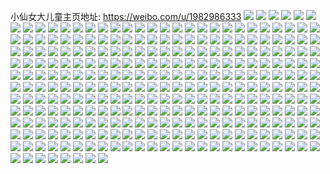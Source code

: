 小仙女大儿童主页地址: https://weibo.com/u/1982986333 
![](https://wx4.sinaimg.cn/mw2000/7631f85dly1h9hctpan3fj21d81tnhdu.jpg) 
![](https://wx4.sinaimg.cn/mw2000/7631f85dly1h9hctqyfryj21lo24we81.jpg) 
![](https://wx4.sinaimg.cn/mw2000/7631f85dly1h9hctv0z97j22eo37knpg.jpg) 
![](https://wx4.sinaimg.cn/mw2000/7631f85dly1h9hctz9pqyj22c03404qr.jpg) 
![](https://wx4.sinaimg.cn/mw2000/7631f85dly1h9hctn088cj23402c0e83.jpg) 
![](https://wx4.sinaimg.cn/mw2000/7631f85dly1h9hcu21u0yj22c0340npf.jpg) 
![](https://wx4.sinaimg.cn/mw2000/7631f85dly1h9hcu37k63j228y28ye82.jpg) 
![](https://wx4.sinaimg.cn/mw2000/7631f85dly1h6vbu4zicwj21400u0myy.jpg) 
![](https://wx4.sinaimg.cn/mw2000/7631f85dly1h6vbu6bwodj20u0140te2.jpg) 
![](https://wx4.sinaimg.cn/mw2000/7631f85dly1h6vbyy09roj20u00u0k0c.jpg) 
![](https://wx4.sinaimg.cn/mw2000/7631f85dly1h6vbu4ajdjj20u014041m.jpg) 
![](https://wx4.sinaimg.cn/mw2000/7631f85dly1h6vbu6y5lpj20u014040g.jpg) 
![](https://wx4.sinaimg.cn/mw2000/7631f85dly1h6vbyzzlnej217b0u0wp8.jpg) 
![](https://wx4.sinaimg.cn/mw2000/7631f85dly1h6vbu7jvhej20u00u0gr8.jpg) 
![](https://wx4.sinaimg.cn/mw2000/7631f85dly1h6vbu8nmbtj20u00u0wix.jpg) 
![](https://wx4.sinaimg.cn/mw2000/7631f85dly1h6vbz2p8cqj21400u0tah.jpg) 
![](https://wx4.sinaimg.cn/mw2000/7631f85dly1h6vbyfjl82j20u0140q7b.jpg) 
![](https://wx4.sinaimg.cn/mw2000/7631f85dly1h66i5r95cej20za1afwpq.jpg) 
![](https://wx4.sinaimg.cn/mw2000/7631f85dly1h63558aimjj22c034016u.jpg) 
![](https://wx4.sinaimg.cn/mw2000/7631f85dly1h6355em0qrj21o01o07dz.jpg) 
![](https://wx4.sinaimg.cn/mw2000/7631f85dly1h2g7zv97s7j21o01o0qv5.jpg) 
![](https://wx4.sinaimg.cn/mw2000/7631f85dly1h2g7zuev8tj21o0280b2a.jpg) 
![](https://wx4.sinaimg.cn/mw2000/7631f85dly1h2g7ztesmoj22c0340npd.jpg) 
![](https://wx4.sinaimg.cn/mw2000/7631f85dly1h2g800thtjj22bz2bz4qq.jpg) 
![](https://wx4.sinaimg.cn/mw2000/7631f85dly1h040e4jrrfj21pb1pbtuc.jpg) 
![](https://wx4.sinaimg.cn/mw2000/7631f85dly1gzdc6ylmz9j21o01nzhdt.jpg) 
![](https://wx4.sinaimg.cn/mw2000/7631f85dly1gz30x562fsj21o01o0npd.jpg) 
![](https://wx4.sinaimg.cn/mw2000/7631f85dly1gz30x8mfvhj21ny1nzhdt.jpg) 
![](https://wx4.sinaimg.cn/mw2000/7631f85dly1gz30x9vxl7j22c02c0b2a.jpg) 
![](https://wx4.sinaimg.cn/mw2000/7631f85dly1gz30xbpp1cj22c02c0x6p.jpg) 
![](https://wx4.sinaimg.cn/mw2000/7631f85dly1gz30x3n9hpj23402c01ky.jpg) 
![](https://wx4.sinaimg.cn/mw2000/7631f85dly1gyw41tqc9fj2280280x6q.jpg) 
![](https://wx4.sinaimg.cn/mw2000/7631f85dly1gyw41ry1rbj2280280hdw.jpg) 
![](https://wx4.sinaimg.cn/mw2000/7631f85dly1gynk775w44j20ty0tydoq.jpg) 
![](https://wx4.sinaimg.cn/mw2000/7631f85dly1gxqhq32s1wj20ts0k7tb6.jpg) 
![](https://wx4.sinaimg.cn/mw2000/7631f85dly1gxqhjnjm8ej20wi1ycnh0.jpg) 
![](https://wx4.sinaimg.cn/mw2000/7631f85dly1gxpwwfctagj23402c0x6q.jpg) 
![](https://wx4.sinaimg.cn/mw2000/7631f85dly1gvyz3bznspj20wi1ycqut.jpg) 
![](https://wx4.sinaimg.cn/mw2000/7631f85dly1gvxgo13b9jj22c0340qv6.jpg) 
![](https://wx4.sinaimg.cn/mw2000/002acpkxly1gvbt3gc8ecj615o2d1npd02.jpg) 
![](https://wx4.sinaimg.cn/mw2000/002acpkxly1gvbt3hds7aj61o01o0qv502.jpg) 
![](https://wx4.sinaimg.cn/mw2000/002acpkxly1gv20c3p3lsj622e22ex6r02.jpg) 
![](https://wx4.sinaimg.cn/mw2000/002acpkxly1gv20d00gl5j63402edx6u02.jpg) 
![](https://wx4.sinaimg.cn/mw2000/002acpkxly1gv20d2z4luj61vp1vpkjl02.jpg) 
![](https://wx4.sinaimg.cn/mw2000/002acpkxly1gv20d6cggsj61to1tox6p02.jpg) 
![](https://wx4.sinaimg.cn/mw2000/002acpkxly1gv20e9o5h3j62c034tx6t02.jpg) 
![](https://wx4.sinaimg.cn/mw2000/002acpkxly1gurxsxvlmbj62c02c0b2a02.jpg) 
![](https://wx4.sinaimg.cn/mw2000/002acpkxly1gurxsred6lj60u00u0dkv02.jpg) 
![](https://wx4.sinaimg.cn/mw2000/002acpkxly1gurxt4iroqj62c02c0x6p02.jpg) 
![](https://wx4.sinaimg.cn/mw2000/002acpkxly1gurxsvbllhj62c02c0npe02.jpg) 
![](https://wx4.sinaimg.cn/mw2000/002acpkxly1gurxskwp4wj62c0340e8302.jpg) 
![](https://wx4.sinaimg.cn/mw2000/002acpkxly1gurxt1nfthj62c0340kjm02.jpg) 
![](https://wx4.sinaimg.cn/mw2000/002acpkxly1gurxsh7sogj62c0340qv502.jpg) 
![](https://wx4.sinaimg.cn/mw2000/002acpkxly1gurxsnpqiej62c02c04qq02.jpg) 
![](https://wx4.sinaimg.cn/mw2000/002acpkxly1gurxsqttvwj61o01o01ky02.jpg) 
![](https://wx4.sinaimg.cn/mw2000/002acpkxly1gue6np06b3j60u01sygr702.jpg) 
![](https://wx4.sinaimg.cn/mw2000/7631f85dly1gud2d29za2j23402c0kjm.jpg) 
![](https://wx4.sinaimg.cn/mw2000/002acpkxly1gud2d76wxnj63402c0npe02.jpg) 
![](https://wx4.sinaimg.cn/mw2000/002acpkxly1gu9lf02g8xj60u00u0n3s02.jpg) 
![](https://wx4.sinaimg.cn/mw2000/002acpkxly1gty1cafr90j60u00u0n4g02.jpg) 
![](https://wx4.sinaimg.cn/mw2000/7631f85dly1gtiotq5fffj22bo2bohdu.jpg) 
![](https://wx4.sinaimg.cn/mw2000/7631f85dly1gtiotsy228j22c0340kjm.jpg) 
![](https://wx4.sinaimg.cn/mw2000/7631f85dly1gtiotwecjwj22801o0x6r.jpg) 
![](https://wx4.sinaimg.cn/mw2000/7631f85dly1gt9geinqtnj20u00u00xw.jpg) 
![](https://wx4.sinaimg.cn/mw2000/7631f85dly1gt9gei12gyj20u0140gsb.jpg) 
![](https://wx4.sinaimg.cn/mw2000/7631f85dly1gt9gej28mcj20u00u0jy6.jpg) 
![](https://wx4.sinaimg.cn/mw2000/7631f85dly1gt9gehixgwj21400u0guo.jpg) 
![](https://wx4.sinaimg.cn/mw2000/7631f85dly1gt9gejrp35j20u00u0tcv.jpg) 
![](https://wx4.sinaimg.cn/mw2000/7631f85dly1gr780u2kkzj20u00u0dlz.jpg) 
![](https://wx4.sinaimg.cn/mw2000/7631f85dly1gr780vdnn0j20u00u0dj6.jpg) 
![](https://wx4.sinaimg.cn/mw2000/7631f85dly1gpw6rwz1qtj20u0140jzd.jpg) 
![](https://wx4.sinaimg.cn/mw2000/7631f85dly1gpw6rxta6aj20u0140ah0.jpg) 
![](https://wx4.sinaimg.cn/mw2000/7631f85dly1gpkoxicc0yj20pv1hcjvw.jpg) 
![](https://wx4.sinaimg.cn/mw2000/7631f85dly1gpkoxiv87oj20pv1hcn0s.jpg) 
![](https://wx4.sinaimg.cn/mw2000/7631f85dly1gp5rqvs017j21hc1z4npe.jpg) 
![](https://wx4.sinaimg.cn/mw2000/7631f85dly1gov7yn3c08j21400u017u.jpg) 
![](https://wx4.sinaimg.cn/mw2000/7631f85dly1gov7yoc0qsj21400u0agj.jpg) 
![](https://wx4.sinaimg.cn/mw2000/7631f85dly1gov7ypol9tj20u014045e.jpg) 
![](https://wx4.sinaimg.cn/mw2000/7631f85dly1gov7zrcc3wj20u0140grh.jpg) 
![](https://wx4.sinaimg.cn/mw2000/7631f85dly1gouz8vv4n7j20u00u0wij.jpg) 
![](https://wx4.sinaimg.cn/mw2000/7631f85dgy1gojwek3cunj21qo1qob2a.jpg) 
![](https://wx4.sinaimg.cn/mw2000/7631f85dgy1gojwelhuwkj22iq2iqu0y.jpg) 
![](https://wx4.sinaimg.cn/mw2000/7631f85dly1gm0goz3edpj21w01w0hdu.jpg) 
![](https://wx4.sinaimg.cn/mw2000/7631f85dly1gm0gp80t8gj21w01w0b2a.jpg) 
![](https://wx4.sinaimg.cn/mw2000/7631f85dly1gm0gpfzxtmj21ur1uvb29.jpg) 
![](https://wx4.sinaimg.cn/mw2000/7631f85dly1gkpzm0bdkzj20u00u0wkr.jpg) 
![](https://wx4.sinaimg.cn/mw2000/7631f85dgy1gkc9htzn6zj20u01400zn.jpg) 
![](https://wx4.sinaimg.cn/mw2000/7631f85dgy1gkc9hurysqj21hc0pvqsv.jpg) 
![](https://wx4.sinaimg.cn/mw2000/7631f85dgy1gk1z8n09hcj2206205qv6.jpg) 
![](https://wx4.sinaimg.cn/mw2000/7631f85dgy1gk1z8ol0a3j21qo1qonpd.jpg) 
![](https://wx4.sinaimg.cn/mw2000/7631f85dgy1gjue263283j21w01w04qr.jpg) 
![](https://wx4.sinaimg.cn/mw2000/7631f85dgy1gjue27cscpj21w01w0e82.jpg) 
![](https://wx4.sinaimg.cn/mw2000/7631f85dgy1gjue28ky70j21qo1qob2a.jpg) 
![](https://wx4.sinaimg.cn/mw2000/7631f85dgy1gjue29lahbj21qo1qo1ky.jpg) 
![](https://wx4.sinaimg.cn/mw2000/7631f85dgy1gjue2asat6j21qo1qonpd.jpg) 
![](https://wx4.sinaimg.cn/mw2000/7631f85dgy1gjue2cawguj21qo1qoe82.jpg) 
![](https://wx4.sinaimg.cn/mw2000/7631f85dgy1gjue2dqinvj215o2bce82.jpg) 
![](https://wx4.sinaimg.cn/mw2000/7631f85dgy1gjue2elbv7j21d01d0e81.jpg) 
![](https://wx4.sinaimg.cn/mw2000/7631f85dgy1gjue2fpz8fj21d01d0kjl.jpg) 
![](https://wx4.sinaimg.cn/mw2000/7631f85dgy1gj4unb9bk6j21w01w0e82.jpg) 
![](https://wx4.sinaimg.cn/mw2000/7631f85dly1giyg3ptutfj21qo1qokjl.jpg) 
![](https://wx4.sinaimg.cn/mw2000/7631f85dly1giyg3s0bjmj20tc0tcq6y.jpg) 
![](https://wx4.sinaimg.cn/mw2000/7631f85dly1giyg3rhqe1j21qo1qonpd.jpg) 
![](https://wx4.sinaimg.cn/mw2000/7631f85dgy1gfvp6wa4qkj22402tc1ky.jpg) 
![](https://wx4.sinaimg.cn/mw2000/7631f85dgy1gf1dev9z0ij20u00u4nem.jpg) 
![](https://wx4.sinaimg.cn/mw2000/7631f85dgy1gf1dew6mzoj21w01w0e82.jpg) 
![](https://wx4.sinaimg.cn/mw2000/7631f85dgy1gf1dezwoskj21w01w0e81.jpg) 
![](https://wx4.sinaimg.cn/mw2000/7631f85dgy1gf1dexd3ytj22402tc1kz.jpg) 
![](https://wx4.sinaimg.cn/mw2000/7631f85dgy1gf1deys6wsj22402tckjm.jpg) 
![](https://wx4.sinaimg.cn/mw2000/7631f85dly1gezzjd72j7j21d01d01kx.jpg) 
![](https://wx4.sinaimg.cn/mw2000/7631f85dgy1gewflwtzq9j20u00u0dw2.jpg) 
![](https://wx4.sinaimg.cn/mw2000/7631f85dly1gdgl34u8kbj20tn0tn4d1.jpg) 
![](https://wx4.sinaimg.cn/mw2000/7631f85dly1gdgl391k29j21d01tc7wi.jpg) 
![](https://wx4.sinaimg.cn/mw2000/7631f85dly1gdgl3ftjptj22402tcb2b.jpg) 
![](https://wx4.sinaimg.cn/mw2000/7631f85dgy1gd0ktyb3skj20rg0rg7dx.jpg) 
![](https://wx4.sinaimg.cn/mw2000/7631f85dgy1gd0ktyxsuuj20u00u0qld.jpg) 
![](https://wx4.sinaimg.cn/mw2000/7631f85dgy1gd0ktzl8t9j20wo0wonj7.jpg) 
![](https://wx4.sinaimg.cn/mw2000/7631f85dgy1gd0ku357zjj22402tc4qt.jpg) 
![](https://wx4.sinaimg.cn/mw2000/7631f85dgy1gbq81qwe8dj20u00u0atv.jpg) 
![](https://wx4.sinaimg.cn/mw2000/7631f85dgy1gbq81rk80tj20u00u0ked.jpg) 
![](https://wx4.sinaimg.cn/mw2000/7631f85dgy1gbq81s633vj20u00u0wzk.jpg) 
![](https://wx4.sinaimg.cn/mw2000/7631f85dgy1gbeol9ql1xj21w01w0e81.jpg) 
![](https://wx4.sinaimg.cn/mw2000/7631f85dgy1gbeoladd68j20q41hck5t.jpg) 
![](https://wx4.sinaimg.cn/mw2000/7631f85dgy1gb7rbuvndoj21d01d0e81.jpg) 
![](https://wx4.sinaimg.cn/mw2000/7631f85dgy1gb7rbvtytrj216w0o51kx.jpg) 
![](https://wx4.sinaimg.cn/mw2000/7631f85dgy1gb7rby72nvj22tc240b2b.jpg) 
![](https://wx4.sinaimg.cn/mw2000/7631f85dgy1gb7rbz0xojj21hc0q41hy.jpg) 
![](https://wx4.sinaimg.cn/mw2000/7631f85dgy1gb3giceihhj22402tce82.jpg) 
![](https://wx4.sinaimg.cn/mw2000/7631f85dgy1gb3gid4ukxj21di1dinn9.jpg) 
![](https://wx4.sinaimg.cn/mw2000/7631f85dgy1gb3cy6ytt9j20u00u0ngu.jpg) 
![](https://wx4.sinaimg.cn/mw2000/7631f85dly1gb1rovzv7lj20u00u0nab.jpg) 
![](https://wx4.sinaimg.cn/mw2000/7631f85dgy1gb118loklwj20u00u0afg.jpg) 
![](https://wx4.sinaimg.cn/mw2000/7631f85dgy1gb118nq3a8j22402tcx6p.jpg) 
![](https://wx4.sinaimg.cn/mw2000/7631f85dgy1gb118pc4p3j22402tchdu.jpg) 
![](https://wx4.sinaimg.cn/mw2000/7631f85dgy1gb118relm6j22402tc4qq.jpg) 
![](https://wx4.sinaimg.cn/mw2000/7631f85dgy1gar8txagz6j22402tc7wj.jpg) 
![](https://wx4.sinaimg.cn/mw2000/7631f85dgy1gar8tuyrk9j22402tce82.jpg) 
![](https://wx4.sinaimg.cn/mw2000/7631f85dgy1gar8tz1ke3j22402tcx6p.jpg) 
![](https://wx4.sinaimg.cn/mw2000/006IQ188ly1ga6tq4sfbqj30ku112dkn.jpg) 
![](https://wx4.sinaimg.cn/mw2000/7631f85dgy1g7vrkw4v84j20u00u0dpz.jpg) 
![](https://wx4.sinaimg.cn/mw2000/7631f85dgy1g7vougk3kkj20u00u0dpz.jpg) 
![](https://wx4.sinaimg.cn/mw2000/7631f85dly1g6nxwfljkij20u00u0jx3.jpg) 
![](https://wx4.sinaimg.cn/mw2000/7631f85dgy1g61vekuuidj20u00u0ac7.jpg) 
![](https://wx4.sinaimg.cn/mw2000/7631f85dly1g5z0hoj68xj20om1hcgro.jpg) 
![](https://wx4.sinaimg.cn/mw2000/7631f85dly1g5z0hq5cpfj21400u0tce.jpg) 
![](https://wx4.sinaimg.cn/mw2000/7631f85dly1g5z0hpffj1j21hc0omjxc.jpg) 
![](https://wx4.sinaimg.cn/mw2000/7631f85dly1g5z0hnjo33j21400u0dko.jpg) 
![](https://wx4.sinaimg.cn/mw2000/7631f85dgy1g566goffa0j20u00u07pn.jpg) 
![](https://wx4.sinaimg.cn/mw2000/7631f85dgy1g566go15ljj20u00u0wld.jpg) 
![](https://wx4.sinaimg.cn/mw2000/7631f85dgy1g4riyxgcs6j20u00u0wwu.jpg) 
![](https://wx4.sinaimg.cn/mw2000/7631f85dly1g46titb0m4j20su0suadf.jpg) 
![](https://wx4.sinaimg.cn/mw2000/7631f85dly1g46tiu765lj20u00u0ada.jpg) 
![](https://wx4.sinaimg.cn/mw2000/7631f85dly1g46tji0xo0j20u00u0gpy.jpg) 
![](https://wx4.sinaimg.cn/mw2000/7631f85dgy1g44j6vke2uj20u00tyqj3.jpg) 
![](https://wx4.sinaimg.cn/mw2000/7631f85dly1g41pewid4wj20u00u04kf.jpg) 
![](https://wx4.sinaimg.cn/mw2000/7631f85dly1g3jebyjkywj20u00u0ndv.jpg) 
![](https://wx4.sinaimg.cn/mw2000/7631f85dgy1g30xw7laiaj20u00u01fl.jpg) 
![](https://wx4.sinaimg.cn/mw2000/7631f85dgy1g30xw81wexj20u00u0kbz.jpg) 
![](https://wx4.sinaimg.cn/mw2000/7631f85dgy1g30xw8ncknj20u00u0wt0.jpg) 
![](https://wx4.sinaimg.cn/mw2000/7631f85dly1g2qt0iwlkej20u00u01i9.jpg) 
![](https://wx4.sinaimg.cn/mw2000/7631f85dly1g2qt0jjydzj22ao328u0x.jpg) 
![](https://wx4.sinaimg.cn/mw2000/7631f85dly1g2qt0kd7vfj20u01qck93.jpg) 
![](https://wx4.sinaimg.cn/mw2000/7631f85dly1g2lr3ckyqwj23282aoqv6.jpg) 
![](https://wx4.sinaimg.cn/mw2000/7631f85dly1g2lr4bywv8j20u01qcdm8.jpg) 
![](https://wx4.sinaimg.cn/mw2000/7631f85dgy1g1aiyfyzggj20u00u0n5w.jpg) 
![](https://wx4.sinaimg.cn/mw2000/7631f85dgy1g16p5n1w3fj20u01qc4a3.jpg) 
![](https://wx4.sinaimg.cn/mw2000/7631f85dgy1g0hwhuldp5j20qo0qogpv.jpg) 
![](https://wx4.sinaimg.cn/mw2000/7631f85dgy1g0hwhuvfmwj20ps1hcqba.jpg) 
![](https://wx4.sinaimg.cn/mw2000/7631f85dgy1g01escwvvvj2190190kci.jpg) 
![](https://wx4.sinaimg.cn/mw2000/7631f85dgy1g01esee4mtj23282aohdx.jpg) 
![](https://wx4.sinaimg.cn/mw2000/7631f85dgy1fzb521qh60j20u00u01kx.jpg) 
![](https://wx4.sinaimg.cn/mw2000/7631f85dgy1fzb522dzswj20u00u0h7n.jpg) 
![](https://wx4.sinaimg.cn/mw2000/7631f85dgy1fzb523ktmwj22ao328kjl.jpg) 
![](https://wx4.sinaimg.cn/mw2000/7631f85dly1fyr16m6xw0j20u00u01kx.jpg) 
![](https://wx4.sinaimg.cn/mw2000/7631f85dly1fyr16o8il9j20u00u07s3.jpg) 
![](https://wx4.sinaimg.cn/mw2000/7631f85dly1fyr16qjl3pj22ao2aoe81.jpg) 
![](https://wx4.sinaimg.cn/mw2000/7631f85dly1fyr16u6zypj22ao2ao4qq.jpg) 
![](https://wx4.sinaimg.cn/mw2000/7631f85dly1fyr16vi67aj20ps1hc47z.jpg) 
![](https://wx4.sinaimg.cn/mw2000/7631f85dgy1fy36b5ls0kj20qo0qon10.jpg) 
![](https://wx4.sinaimg.cn/mw2000/7631f85dgy1fy0uegnsa7j20u00u0e5l.jpg) 
![](https://wx4.sinaimg.cn/mw2000/7631f85dgy1fy0uehj2mrj20u00u01kx.jpg) 
![](https://wx4.sinaimg.cn/mw2000/7631f85dgy1fy0uei9nirj20u00u04lh.jpg) 
![](https://wx4.sinaimg.cn/mw2000/7631f85dgy1fy0uekmr4fj22ao328u11.jpg) 
![](https://wx4.sinaimg.cn/mw2000/7631f85dgy1fy0uemf0kpj23282aohdv.jpg) 
![](https://wx4.sinaimg.cn/mw2000/7631f85dgy1fy0uel6t4mj209909padb.jpg) 
![](https://wx4.sinaimg.cn/mw2000/7631f85dgy1fxv08znc6nj20u01qc1kx.jpg) 
![](https://wx4.sinaimg.cn/mw2000/7631f85dgy1fxtawabuc9j20tc0pfka3.jpg) 
![](https://wx4.sinaimg.cn/mw2000/7631f85dgy1fxtawb6p9dj20qo0qo0xm.jpg) 
![](https://wx4.sinaimg.cn/mw2000/7631f85dgy1fxqggz35hzj22kw3vcu11.jpg) 
![](https://wx4.sinaimg.cn/mw2000/7631f85dgy1fxqghcczglj23vc2kwkjt.jpg) 
![](https://wx4.sinaimg.cn/mw2000/7631f85dgy1fxqggxev8bj212d0qoak7.jpg) 
![](https://wx4.sinaimg.cn/mw2000/7631f85dgy1fxqgh0thnej237424rkjq.jpg) 
![](https://wx4.sinaimg.cn/mw2000/7631f85dgy1fxqgh9m97sj22kw3vc7wn.jpg) 
![](https://wx4.sinaimg.cn/mw2000/7631f85dgy1fxqgh4nckjj23vc2kw4qx.jpg) 
![](https://wx4.sinaimg.cn/mw2000/7631f85dgy1fxqgh7yq18j21400qo7az.jpg) 
![](https://wx4.sinaimg.cn/mw2000/7631f85dgy1fxqgh667a6j21400qojzq.jpg) 
![](https://wx4.sinaimg.cn/mw2000/7631f85dgy1fxqghl6dl0j21400qo452.jpg) 
![](https://wx4.sinaimg.cn/mw2000/7631f85dgy1fxd5hfaizyj20u01qcww1.jpg) 
![](https://wx4.sinaimg.cn/mw2000/7631f85dgy1fxd5hfrhgqj20u01qcwvk.jpg) 
![](https://wx4.sinaimg.cn/mw2000/7631f85dgy1fx42wpnroij22ao328hdt.jpg) 
![](https://wx4.sinaimg.cn/mw2000/7631f85dgy1fx42wvl752j22ao328hdw.jpg) 
![](https://wx4.sinaimg.cn/mw2000/7631f85dgy1fx42xfqtugj22ao328kjo.jpg) 
![](https://wx4.sinaimg.cn/mw2000/7631f85dgy1fx42xsn153j22ao328npe.jpg) 
![](https://wx4.sinaimg.cn/mw2000/7631f85dgy1fx42yaxiakj22ao328kjm.jpg) 
![](https://wx4.sinaimg.cn/mw2000/7631f85dgy1fx1ktof5vfj20qo0qo0z3.jpg) 
![](https://wx4.sinaimg.cn/mw2000/7631f85dgy1fx1ktoxgkwj20qo0qoaex.jpg) 
![](https://wx4.sinaimg.cn/mw2000/7631f85dgy1fx1ktpeikmj20qo0qo0vi.jpg) 
![](https://wx4.sinaimg.cn/mw2000/7631f85dgy1fx1ktpsntyj20qo0qo0vp.jpg) 
![](https://wx4.sinaimg.cn/mw2000/7631f85dgy1fvzvg2pxybj20c80bcgmc.jpg) 
![](https://wx4.sinaimg.cn/mw2000/7631f85dgy1fvzvg4ttjhj20k02n6tlo.jpg) 
![](https://wx4.sinaimg.cn/mw2000/7631f85dgy1fvl4v3npg7j23282aox6p.jpg) 
![](https://wx4.sinaimg.cn/mw2000/7631f85dgy1fvl4v9z9w5j20rs15okdg.jpg) 
![](https://wx4.sinaimg.cn/mw2000/7631f85dgy1fvl4vo6z8yj23282aonpe.jpg) 
![](https://wx4.sinaimg.cn/mw2000/7631f85dgy1fvl4vwdz18j22ao328x6q.jpg) 
![](https://wx4.sinaimg.cn/mw2000/7631f85dgy1fvl4w3y3t6j21o01907wi.jpg) 
![](https://wx4.sinaimg.cn/mw2000/7631f85dgy1fvl4w9iz5nj22ao3281kx.jpg) 
![](https://wx4.sinaimg.cn/mw2000/7631f85dgy1fvl4wrr638j21901o07wk.jpg) 
![](https://wx4.sinaimg.cn/mw2000/7631f85dgy1fvfb1t9k50j21o019e4qq.jpg) 
![](https://wx4.sinaimg.cn/mw2000/7631f85dgy1fvfb21v3xtj23282ao1ky.jpg) 
![](https://wx4.sinaimg.cn/mw2000/7631f85dgy1fvfb29bz4ij22ao328e82.jpg) 
![](https://wx4.sinaimg.cn/mw2000/7631f85dgy1fvfb2flf0dj23282aoe81.jpg) 
![](https://wx4.sinaimg.cn/mw2000/7631f85dgy1fvfb2p2wnyj21o0190hdu.jpg) 
![](https://wx4.sinaimg.cn/mw2000/7631f85dgy1fvfb2tziw3j22ao2aohdt.jpg) 
![](https://wx4.sinaimg.cn/mw2000/7631f85dgy1ftmjoexehkj22ao2aonpd.jpg) 
![](https://wx4.sinaimg.cn/mw2000/7631f85dgy1ftmjogft6dj224p24phdt.jpg) 
![](https://wx4.sinaimg.cn/mw2000/7631f85dgy1ftmjp2dk11j21o01o0b2b.jpg) 
![](https://wx4.sinaimg.cn/mw2000/7631f85dgy1ftc4qku9amj20u01hc19l.jpg) 
![](https://wx4.sinaimg.cn/mw2000/7631f85dgy1ft7fa168xqj21o01o04qr.jpg) 
![](https://wx4.sinaimg.cn/mw2000/7631f85dgy1ft7fa3ri0vj21o01o07wj.jpg) 
![](https://wx4.sinaimg.cn/mw2000/7631f85dgy1ft7fa609wpj21o01o0u0y.jpg) 
![](https://wx4.sinaimg.cn/mw2000/7631f85dgy1ft7fabcxpxj21w01w0x6q.jpg) 
![](https://wx4.sinaimg.cn/mw2000/7631f85dgy1ft7fakauhbj21w01w01kz.jpg) 
![](https://wx4.sinaimg.cn/mw2000/7631f85dgy1fsbv8m3km2j21901o0b2a.jpg) 
![](https://wx4.sinaimg.cn/mw2000/7631f85dgy1fsbv8notlyj21901o0b2a.jpg) 
![](https://wx4.sinaimg.cn/mw2000/7631f85dgy1fs4nmq8od5j22ao328hdw.jpg) 
![](https://wx4.sinaimg.cn/mw2000/7631f85dgy1fs4nms24mlj22ao3281ky.jpg) 
![](https://wx4.sinaimg.cn/mw2000/7631f85dgy1fs4nmuaasij22ao328kjm.jpg) 
![](https://wx4.sinaimg.cn/mw2000/7631f85dgy1frzixchlsjj20u01hctav.jpg) 
![](https://wx4.sinaimg.cn/mw2000/7631f85dgy1freoji3u51j21931o0e82.jpg) 
![](https://wx4.sinaimg.cn/mw2000/7631f85dgy1freojkw5nsj20va0va7go.jpg) 
![](https://wx4.sinaimg.cn/mw2000/7631f85dgy1freojno36ij21o01o0u0x.jpg) 
![](https://wx4.sinaimg.cn/mw2000/7631f85dgy1freojqu3ihj22ao2ao4qq.jpg) 
![](https://wx4.sinaimg.cn/mw2000/7631f85dgy1freojs9ursj20u00u0qm2.jpg) 
![](https://wx4.sinaimg.cn/mw2000/7631f85dgy1freojypvqzj21o01o0npf.jpg) 
![](https://wx4.sinaimg.cn/mw2000/7631f85dgy1freojjdc2ej20sq0iudmm.jpg) 
![](https://wx4.sinaimg.cn/mw2000/7631f85dgy1fr8radwv89j22ao2ao1ky.jpg) 
![](https://wx4.sinaimg.cn/mw2000/7631f85dgy1fr6mupen7aj21901o0kjm.jpg) 
![](https://wx4.sinaimg.cn/mw2000/7631f85dgy1fr6murk075j21931904qp.jpg) 
![](https://wx4.sinaimg.cn/mw2000/7631f85dgy1fr6mutgv03j21931904qp.jpg) 
![](https://wx4.sinaimg.cn/mw2000/7631f85dgy1fr6kr1frh4j22ao2aonpd.jpg) 
![](https://wx4.sinaimg.cn/mw2000/7631f85dgy1fr6kr3u9iij22ao2aoqv5.jpg) 
![](https://wx4.sinaimg.cn/mw2000/7631f85dgy1fr6kr6dy4bj22ao2aoqv5.jpg) 
![](https://wx4.sinaimg.cn/mw2000/7631f85dgy1fr6kr8mm96j22ao2aonpd.jpg) 
![](https://wx4.sinaimg.cn/mw2000/7631f85dgy1fr6kri4skij21901o0x6q.jpg) 
![](https://wx4.sinaimg.cn/mw2000/7631f85dgy1fr6krjhghlj20u01hcamj.jpg) 
![](https://wx4.sinaimg.cn/mw2000/7631f85dgy1fqyjc2znxxj20xc18g1kx.jpg) 
![](https://wx4.sinaimg.cn/mw2000/7631f85dgy1fqyjc6x3tuj21901o0x6q.jpg) 
![](https://wx4.sinaimg.cn/mw2000/7631f85dgy1fqsnmdiw72j21901o01ky.jpg) 
![](https://wx4.sinaimg.cn/mw2000/7631f85dgy1fqsnmk5h9wj22712717wh.jpg) 
![](https://wx4.sinaimg.cn/mw2000/7631f85dgy1fqsnnbzuxdj21w02io4qt.jpg) 
![](https://wx4.sinaimg.cn/mw2000/7631f85dgy1fqqdmn3hpkj22ao2aob2a.jpg) 
![](https://wx4.sinaimg.cn/mw2000/7631f85dgy1fqqdmpfrdwj22ao2aou0x.jpg) 
![](https://wx4.sinaimg.cn/mw2000/7631f85dgy1fqqdmsk9uuj22ao2ao7wi.jpg) 
![](https://wx4.sinaimg.cn/mw2000/7631f85dgy1fqqdmvr3baj21901o07wi.jpg) 
![](https://wx4.sinaimg.cn/mw2000/7631f85dgy1fqltbmx3fcj22ao328e82.jpg) 
![](https://wx4.sinaimg.cn/mw2000/7631f85dgy1fqltbrmmslj20qo0qoq6p.jpg) 
![](https://wx4.sinaimg.cn/mw2000/7631f85dgy1fqfvko99oij20u0140jzh.jpg) 
![](https://wx4.sinaimg.cn/mw2000/7631f85dgy1fqfvkoumshj20li0miad2.jpg) 
![](https://wx4.sinaimg.cn/mw2000/7631f85dgy1fqfvkpnkhnj20u00u0dn3.jpg) 
![](https://wx4.sinaimg.cn/mw2000/7631f85dgy1fqfvkqw0tgj20u0140nit.jpg) 
![](https://wx4.sinaimg.cn/mw2000/7631f85dgy1fqfvks36crj20u01hc11k.jpg) 
![](https://wx4.sinaimg.cn/mw2000/7631f85dgy1fqfvkt19gsj20u01hc7f5.jpg) 
![](https://wx4.sinaimg.cn/mw2000/7631f85dgy1fqetrq1ipfj20u01hckjl.jpg) 
![](https://wx4.sinaimg.cn/mw2000/7631f85dgy1fqetrrzcm4j20u01hcb29.jpg) 
![](https://wx4.sinaimg.cn/mw2000/7631f85dgy1fqetrtt1bxj20u01hc7wh.jpg) 
![](https://wx4.sinaimg.cn/mw2000/7631f85dgy1fqets147qmj20qo0zk0yl.jpg) 
![](https://wx4.sinaimg.cn/mw2000/7631f85dgy1fqets6ssw6j20qo0zkgrc.jpg) 
![](https://wx4.sinaimg.cn/mw2000/7631f85dgy1fqetrxadn3j20u0140438.jpg) 
![](https://wx4.sinaimg.cn/mw2000/7631f85dgy1fpzqhsuwsoj20k00zkk9o.jpg) 
![](https://wx4.sinaimg.cn/mw2000/7631f85dgy1fpzqi21nq6j22ao328x6r.jpg) 
![](https://wx4.sinaimg.cn/mw2000/7631f85dgy1fpzqhweou1j22ao2ape81.jpg) 
![](https://wx4.sinaimg.cn/mw2000/7631f85dgy1fpswk6vvafj20xr190b29.jpg) 
![](https://wx4.sinaimg.cn/mw2000/7631f85dgy1fpswkems56j22ao328e83.jpg) 
![](https://wx4.sinaimg.cn/mw2000/7631f85dgy1fpswk93adbj20xr1904qp.jpg) 
![](https://wx4.sinaimg.cn/mw2000/7631f85dgy1fpswlguimgj22ao2aox6p.jpg) 
![](https://wx4.sinaimg.cn/mw2000/7631f85dgy1fpswkm7mvmj20k00zkh5e.jpg) 
![](https://wx4.sinaimg.cn/mw2000/7631f85dgy1fp39cqjidcj20u01hchdu.jpg) 
![](https://wx4.sinaimg.cn/mw2000/7631f85dgy1fp39cvc204j20u01hce82.jpg) 
![](https://wx4.sinaimg.cn/mw2000/7631f85dgy1fp39cz9zqrj22ao3287wi.jpg) 
